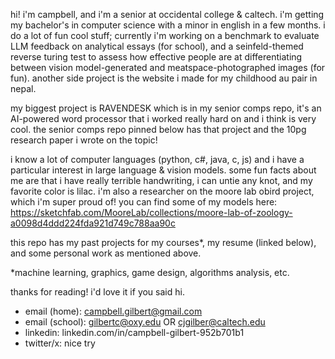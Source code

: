 hi! i'm campbell, and i'm a senior at occidental college & caltech. i'm getting my bachelor's in computer science with a minor in english in a few months. i do a lot of fun cool stuff; currently i'm working on a benchmark to evaluate LLM feedback on analytical essays (for school), and a seinfeld-themed reverse turing test to assess how effective people are at differentiating between vision model-generated and meatspace-photographed images (for fun). another side project is the website i made for my childhood au pair in nepal. 

my biggest project is RAVENDESK which is in my senior comps repo, it's an AI-powered word processor that i worked really hard on and i think is very cool. the senior comps repo pinned below has that project and the 10pg research paper i wrote on the topic!

i know a lot of computer languages (python, c#, java, c, js) and i have a particular interest in large language & vision models. some fun facts about me are that i have really terrible handwriting, i can untie any knot, and my favorite color is lilac. i'm also a researcher on the moore lab obird project, which i'm super proud of! you can find some of my models here: https://sketchfab.com/MooreLab/collections/moore-lab-of-zoology-a0098d4ddd224fda921d749c788aa90c

this repo has my past projects for my courses*, my resume (linked below), and some personal work as mentioned above. 

*machine learning, graphics, game design, algorithms analysis, etc.

thanks for reading! i'd love it if you said hi.
- email (home): campbell.gilbert@gmail.com
- email (school): gilbertc@oxy.edu OR cjgilber@caltech.edu
- linkedin: linkedin.com/in/campbell-gilbert-952b701b1
- twitter/x: nice try
